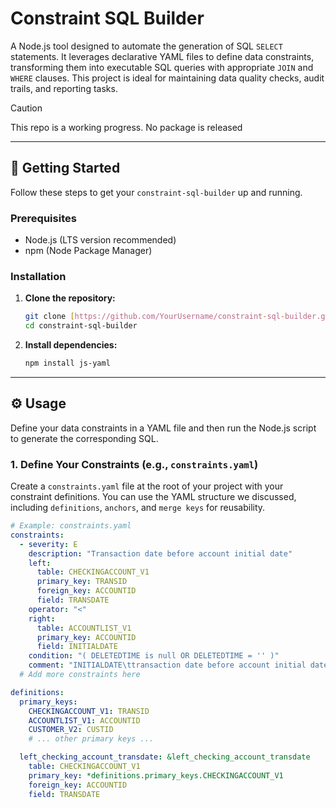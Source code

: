 # Constraint SQL Builder

A Node.js tool designed to automate the generation of SQL `SELECT` statements. It leverages declarative YAML files to define data constraints, transforming them into executable SQL queries with appropriate `JOIN` and `WHERE` clauses. This project is ideal for maintaining data quality checks, audit trails, and reporting tasks.

> [!CAUTION]
> This repo is a working progress.
> No package is released

---

## 🚀 Getting Started

Follow these steps to get your `constraint-sql-builder` up and running.

### Prerequisites

* Node.js (LTS version recommended)
* npm (Node Package Manager)

### Installation

1.  **Clone the repository:**
    ```bash
    git clone [https://github.com/YourUsername/constraint-sql-builder.git](https://github.com/YourUsername/constraint-sql-builder.git)
    cd constraint-sql-builder
    ```
2.  **Install dependencies:**
    ```bash
    npm install js-yaml
    ```

---

## ⚙️ Usage

Define your data constraints in a YAML file and then run the Node.js script to generate the corresponding SQL.

### 1. Define Your Constraints (e.g., `constraints.yaml`)

Create a `constraints.yaml` file at the root of your project with your constraint definitions. You can use the YAML structure we discussed, including `definitions`, `anchors`, and `merge keys` for reusability.

```yaml
# Example: constraints.yaml
constraints:
  - severity: E
    description: "Transaction date before account initial date"
    left:
      table: CHECKINGACCOUNT_V1
      primary_key: TRANSID
      foreign_key: ACCOUNTID
      field: TRANSDATE
    operator: "<"
    right:
      table: ACCOUNTLIST_V1
      primary_key: ACCOUNTID
      field: INITIALDATE
    condition: "( DELETEDTIME is null OR DELETEDTIME = '' )"
    comment: "INITIALDATE\ttransaction date before account initial date"
  # Add more constraints here

definitions:
  primary_keys:
    CHECKINGACCOUNT_V1: TRANSID
    ACCOUNTLIST_V1: ACCOUNTID
    CUSTOMER_V2: CUSTID
    # ... other primary keys ...

  left_checking_account_transdate: &left_checking_account_transdate
    table: CHECKINGACCOUNT_V1
    primary_key: *definitions.primary_keys.CHECKINGACCOUNT_V1
    foreign_key: ACCOUNTID
    field: TRANSDATE
